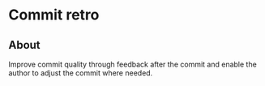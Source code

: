 # Commit retro

## About

Improve commit quality through feedback after the commit and enable the author to adjust the commit where needed.